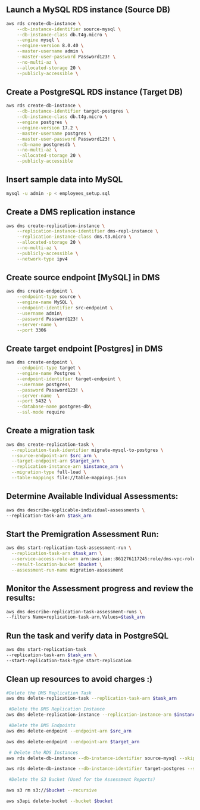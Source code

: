 ## Launch a MySQL RDS instance (Source DB)
```sh
aws rds create-db-instance \
    --db-instance-identifier source-mysql \
    --db-instance-class db.t4g.micro \
    --engine mysql \
    --engine-version 8.0.40 \
    --master-username admin \
    --master-user-password Password123! \
    --no-multi-az \
    --allocated-storage 20 \
    --publicly-accessible \
```

## Create a PostgreSQL RDS instance (Target DB)
```sh
aws rds create-db-instance \
    --db-instance-identifier target-postgres \
    --db-instance-class db.t4g.micro \
    --engine postgres \
    --engine-version 17.2 \
    --master-username postgres \
    --master-user-password Password123! \
    --db-name postgresdb \
    --no-multi-az \
    --allocated-storage 20 \
    --publicly-accessible 
```
## Insert sample data into MySQL

```sh
mysql -u admin -p < employees_setup.sql
```

## Create a DMS replication instance
```sh
aws dms create-replication-instance \
    --replication-instance-identifier dms-repl-instance \
    --replication-instance-class dms.t3.micro \
    --allocated-storage 20 \
    --no-multi-az \
    --publicly-accessible \
    --network-type ipv4
```
## Create source endpoint [MySQL] in DMS
```sh
aws dms create-endpoint \
    --endpoint-type source \
    --engine-name MySQL \
    --endpoint-identifier src-endpoint \
    --username admin\
    --password Password123! \
    --server-name \
    --port 3306
```
## Create target endpoint [Postgres] in DMS

```sh
aws dms create-endpoint \
    --endpoint-type target \
    --engine-name Postgres \
    --endpoint-identifier target-endpoint \
    --username postgres\
    --password Password123! \
    --server-name  \
    --port 5432 \
    --database-name postgres-db\
    --ssl-mode require
```

## Create a migration task

```sh
aws dms create-replication-task \
  --replication-task-identifier migrate-mysql-to-postgres \
  --source-endpoint-arn $src_arn \
  --target-endpoint-arn $target_arn \
  --replication-instance-arn $instance_arn \
  --migration-type full-load \
  --table-mappings file://table-mappings.json
```

## Determine Available Individual Assessments:
```sh
aws dms describe-applicable-individual-assessments \
--replication-task-arn $task_arn
```


## Start the Premigration Assessment Run:

```sh
aws dms start-replication-task-assessment-run \
  --replication-task-arn $task_arn \
  --service-access-role-arn arn:aws:iam::861276117245:role/dms-vpc-role \
  --result-location-bucket $bucket \
  --assessment-run-name migration-assessment
```

## Monitor the Assessment progress and review the results:​
```sh
aws dms describe-replication-task-assessment-runs \
--filters Name=replication-task-arn,Values=$task_arn
```

## Run the task and verify data in PostgreSQL

```sh
aws dms start-replication-task
--replication-task-arn $task_arn \
--start-replication-task-type start-replication
```

## Clean up resources to avoid charges :)

```sh
#Delete the DMS Replication Task 
aws dms delete-replication-task --replication-task-arn $task_arn

 #Delete the DMS Replication Instance
aws dms delete-replication-instance --replication-instance-arn $instance_arn

 #Delete the DMS Endpoints
aws dms delete-endpoint --endpoint-arn $src_arn

aws dms delete-endpoint --endpoint-arn $target_arn

 # Delete the RDS Instances
aws rds delete-db-instance --db-instance-identifier source-mysql --skip-final-snapshot --delete-automated-backups

aws rds delete-db-instance --db-instance-identifier target-postgres --skip-final-snapshot --delete-automated-backups

 #Delete the S3 Bucket (Used for the Assessment Reports)

aws s3 rm s3://$bucket --recursive

aws s3api delete-bucket --bucket $bucket
```